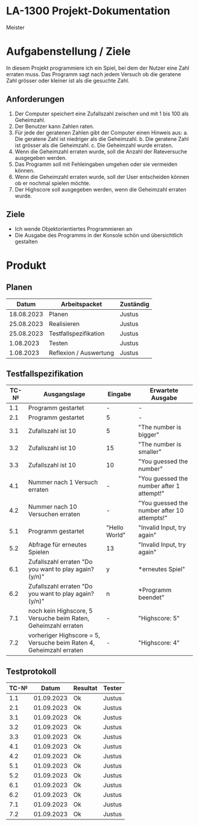 # LA-1300 Projekt-Dokumentation

Meister


# Aufgabenstellung / Ziele

In diesem Projekt programmiere ich ein Spiel, bei dem der Nutzer eine Zahl erraten muss. Das Programm sagt nach jedem Versuch ob die geratene Zahl grösser oder kleiner ist als die gesuchte Zahl.

## Anforderungen
1.	Der Computer speichert eine Zufallszahl zwischen und mit 1 bis 100 als Geheimzahl.
2.	Der Benutzer kann Zahlen raten.
3.	Für jede der geratenen Zahlen gibt der Computer einen Hinweis aus:
a.	Die geratene Zahl ist niedriger als die Geheimzahl.
b.	Die geratene Zahl ist grösser als die Geheimzahl.
c.	Die Geheimzahl wurde erraten.
4.	Wenn die Geheimzahl erraten wurde, soll die Anzahl der Rateversuche ausgegeben werden.
5.	Das Programm soll mit Fehleingaben umgehen oder sie vermeiden können.
6.	Wenn die Geheimzahl erraten wurde, soll der User entscheiden können ob er nochmal spielen möchte.
7.	Der Highscore soll ausgegeben werden, wenn die Geheimzahl erraten wurde.

## Ziele
- Ich wende Objektorientiertes Programmieren an
- Die Ausgabe des Programms in der Konsole schön und übersichtlich gestalten

# Produkt

## Planen

| Datum | Arbeitspacket | Zuständig                                             |
| ----- | ------- | ------------------------------------------------------------ |
|   18.08.2023    | Planen  | Justus |
|  25.08.2023     | Realisieren |   Justus              |
|  25.08.2023     | Testfallspezifikation |   Justus                      |
|  1.08.2023     | Testen |   Justus                      |
|  1.08.2023     | Reflexion / Auswertung |   Justus                      |





## Testfallspezifikation

| TC-№ | Ausgangslage | Eingabe | Erwartete Ausgabe |
| ---- | ------------ | ------- | ----------------- |
| 1.1  |   Programm gestartet           |    -     |         -         |
| 2.1 |  Programm gestartet            |    5     |    -           |
| 3.1 |    Zufallszahl ist 10          |    5     |    "The number is bigger"              |
|3.2 |      Zufallszahl ist 10        |    15     |    "The number is smaller"               |
|3.3   |    Zufallszahl ist 10      |  10    |     "You guessed the number"            |
| 4.1  |    Nummer nach 1 Versuch erraten      |  -    |  "You guessed the number after 1 attempt!"                |
| 4.2  |   Nummer nach 10 Versuchen erraten       |   -   | "You guessed the number after 10 attempts!"                 |
| 5.1  |    Programm gestartet      |   "Hello World"   | "Invalid Input, try again"                 |
| 5.2  |    Abfrage für erneutes Spielen      |   13   |  "Invalid Input, try again"            |
| 6.1  |  Zufallszahl erraten "Do you want to play again? (y/n)"        |   y   |     *erneutes Spiel"             |
| 6.2  |  Zufallszahl erraten "Do you want to play again? (y/n)"        |   n   |     *Programm beendet"             |
| 7.1  |  noch kein Highscore, 5 Versuche beim Raten, Geheimzahl erraten |  -  |     "Highscore: 5"          |
| 7.2  |  vorheriger Highscore = 5, Versuche beim Raten 4, Geheimzahl erraten |  -  |     "Highscore: 4"          |


## Testprotokoll

| TC-№ | Datum | Resultat | Tester |
| ---- | ----- | -------- | ------ |
| 1.1  |  01.09.2023     |   Ok       |  Justus      |
| 2.1  |  01.09.2023     |   Ok       |   Justus     |
| 3.1  |  01.09.2023     |   Ok       |   Justus     |
| 3.2  |  01.09.2023     |   Ok       |   Justus     |
| 3.3  |  01.09.2023     |   Ok       |   Justus     |
| 4.1  |  01.09.2023     |   Ok       |   Justus     |
| 4.2  |  01.09.2023     |   Ok       |   Justus     |
| 5.1  |  01.09.2023     |   Ok       |   Justus     |
| 5.2  |  01.09.2023     |   Ok       |   Justus     |
| 6.1  |  01.09.2023     |   Ok       |   Justus     |
| 6.2  |  01.09.2023     |   Ok       |   Justus     |
| 7.1  |  01.09.2023     |   Ok       |   Justus     |
| 7.2  |  01.09.2023     |   Ok       |   Justus     |

